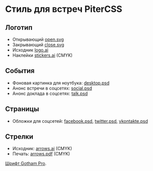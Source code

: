# Стиль для встреч PiterCSS

## Логотип

- Открывающий [open.svg](logo/open.svg)
- Закрывающий [close.svg](logo/close.svg)
- Исходник [logo.ai](logo/logo.ai)
- Наклейки [stickers.ai](logo/logo.ai) (CMYK)

## События

- Фоновая картинка для ноутбука: [desktop.psd](events/desktop.psd)
- Анонс встречи в соцсетях: [social.psd](events/social.psd)
- Анонс доклада в соцсетях: [talk.psd](events/talk.psd)

## Страницы

- Обложки для соцсетей: [facebook.psd](pages/facebook.psd), [twitter.psd](pages/twitter.psd), [vkontakte.psd](pages/vkontakte.psd)

## Стрелки

- Исходник: [arrows.ai](arrows/arrows.ai) (CMYK)
- Печать: [arrows.pdf](arrows/arrows.pdf) (CMYK)

[Шрифт Gotham Pro](https://github.com/Seafnox/Gothampro).
